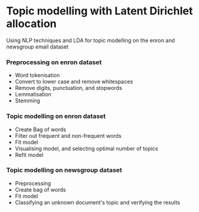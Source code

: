 # Topic modelling with Latent Dirichlet allocation

Using NLP techniques and LDA for topic modelling on the enron and newsgroup email dataset

### Preprocessing on enron dataset
* Word tokenisation
* Convert to lower case and remove whitespaces
* Remove digits, punctuation, and stopwords
* Lemmatisation
* Stemming


### Topic modelling on enron dataset
* Create Bag of words
* Filter out frequent and non-frequent words
* Fit model
* Visualising model, and selecting optimal number of topics
* Refit model


### Topic modelling on newsgroup dataset
* Preprocessing
* Create bag of words
* Fit model
* Classifying an unknown document's topic and verifying the results
